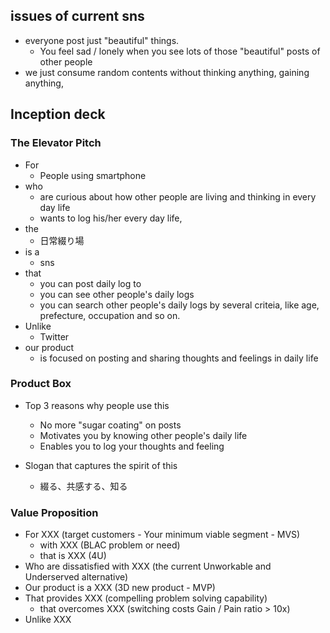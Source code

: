 ## issues of current sns
- everyone post just "beautiful" things.
  - You feel sad / lonely when you see lots of those "beautiful" posts of other people
- we just consume random contents without thinking anything, gaining anything, 

## Inception deck
### The Elevator Pitch
- For
  - People using smartphone
- who
  - are curious about how other people are living and thinking in every day life
  - wants to log his/her every day life,
- the
  - 日常綴り場
- is a
  - sns
- that
  - you can post daily log to
  - you can see other people's daily logs
  - you can search other people's daily logs by several criteia, like age, prefecture, occupation and so on.
- Unlike
  - Twitter
- our product
  - is focused on posting and sharing thoughts and feelings in daily life

### Product Box
- Top 3 reasons why people use this
  - No more "sugar coating" on posts
  - Motivates you by knowing other people's daily life
  - Enables you to log your thoughts and feeling

- Slogan that captures the spirit of this
  - 綴る、共感する、知る

### Value Proposition
- For XXX (target customers - Your minimum viable segment - MVS)
  - with XXX (BLAC problem or need)
  - that is XXX (4U)
- Who are dissatisfied with XXX (the current Unworkable and Underserved alternative)
- Our product is a XXX (3D new product - MVP)
- That provides XXX (compelling problem solving capability)
  - that overcomes XXX (switching costs Gain / Pain ratio > 10x)
- Unlike XXX